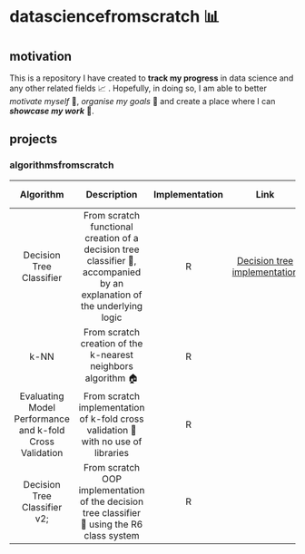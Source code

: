 # datasciencefromscratch :bar_chart:

## motivation

This is a repository I have created to **track my progress** in data science and any other related fields :chart_with_upwards_trend: . Hopefully, in doing so, I am able to better *motivate myself* :full_moon_with_face:, *organise my goals* :paperclip: and create a place where I can ***showcase my work*** :file_folder:.

## projects

### algorithmsfromscratch

|                        Algorithm                         |                                                            Description                                                            | Implementation |                               Link                               | Creation Date | Last Update |
|:----------:|:----------:|:----------:|:----------:|:----------:|:----------:|
|                 Decision Tree Classifier                 | From scratch functional creation of a decision tree classifier :palm_tree:, accompanied by an explanation of the underlying logic |       R        | [Decision tree implementation](https://rpubs.com/Rcshmin/924453) |   5.7.2022    |  4.12.2022  |
|                           k-NN                           |                                From scratch creation of the k-nearest neighbors algorithm :house:                                 |       R        |                                                                  |   4.12.2022   |     NA      |
| Evaluating Model Performance and k-fold Cross Validation |                From scratch implementation of k-fold cross validation :open_file_folder: with no use of libraries                 |       R        |                                                                  |   3.1.2023    |     NA      |
|               Decision Tree Classifier v2;               |            From scratch OOP implementation of the decision tree classifier :deciduous_tree: using the R6 class system             |       R        |                                                                  |   19.1.2023   |     NA      |
